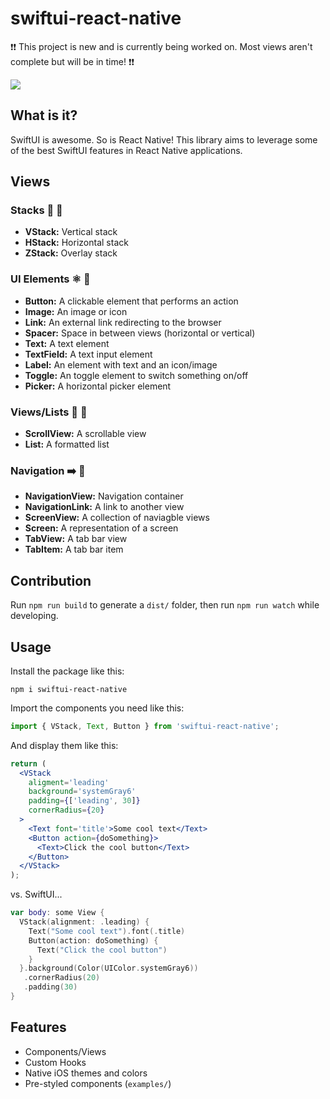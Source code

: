 # swiftui-react-native

:exclamation::exclamation: This project is new and is currently being worked on. Most views aren't complete but will be in time! :exclamation::exclamation:

<img src="https://github.com/andrew-levy/swiftui-react-native/blob/master/assets/example-views.png?raw=true">

## What is it?

SwiftUI is awesome. So is React Native! This library aims to leverage some of the best SwiftUI features in React Native applications.

## Views

### Stacks :pancakes: :abcd:

- **VStack:** Vertical stack
- **HStack:** Horizontal stack
- **ZStack:** Overlay stack

### UI Elements :atom_symbol: :iphone:

- **Button:** A clickable element that performs an action
- **Image:** An image or icon
- **Link:** An external link redirecting to the browser
- **Spacer:** Space in between views (horizontal or vertical)
- **Text:** A text element
- **TextField:** A text input element
- **Label:** An element with text and an icon/image
- **Toggle:** An toggle element to switch something on/off
- **Picker:** A horizontal picker element

### Views/Lists :pencil: :scroll:

- **ScrollView:** A scrollable view
- **List:** A formatted list

### Navigation :arrow_right: :link:

- **NavigationView:** Navigation container
- **NavigationLink:** A link to another view
- **ScreenView:** A collection of naviagble views
- **Screen:** A representation of a screen
- **TabView:** A tab bar view
- **TabItem:** A tab bar item

## Contribution

Run `npm run build` to generate a `dist/` folder, then run `npm run watch` while developing.

## Usage

Install the package like this:

`npm i swiftui-react-native`

Import the components you need like this:

```javascript
import { VStack, Text, Button } from 'swiftui-react-native';
```

And display them like this:

```jsx
return (
  <VStack
    aligment='leading'
    background='systemGray6'
    padding={['leading', 30]}
    cornerRadius={20}
  >
    <Text font='title'>Some cool text</Text>
    <Button action={doSomething}>
      <Text>Click the cool button</Text>
    </Button>
  </VStack>
);
```

vs. SwiftUI...

```swift
var body: some View {
  VStack(alignment: .leading) {
    Text("Some cool text").font(.title)
    Button(action: doSomething) {
      Text("Click the cool button")
    }
  }.background(Color(UIColor.systemGray6))
   .cornerRadius(20)
   .padding(30)
}
```

## Features

- Components/Views
- Custom Hooks
- Native iOS themes and colors
- Pre-styled components (`examples/`)
